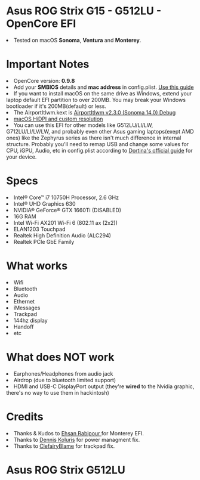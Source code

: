 # Asus ROG Strix G15 - G512LU - OpenCore EFI
 
<li>Tested on macOS <b>Sonoma</b>, <b>Ventura</b> and <b>Monterey</b>.</li>
 
<h1>Important Notes</h1>
<li>OpenCore version: <b>0.9.8</b></li>
<li>Add your <b>SMBIOS</b> details and <b>mac address</b> in config.plist. <a href="https://dortania.github.io/OpenCore-Install-Guide/config-laptop.plist/coffee-lake-plus.html#platforminfo">Use this guide</a></li>
<li>If you want to install macOS on the same drive as Windows, extend your laptop default EFI partition to over 200MB. You may break your Windows bootloader if it's 200MB(default) or less.</li>
<li>The AirportItlwm.kext is <a href="https://github.com/OpenIntelWireless/itlwm/releases">AirportItlwm v2.3.0 (Sonoma 14.0) Debug</a></li>
<li><a href="https://github.com/usr-sse2/RDM">macOS HiDPI and custom resolution</a></li>
<li>You can use this EFI for other models like G512LU/LI/LW, G712LU/LI/LV/LW, and probably even other Asus gaming laptops(exept AMD ones) like the Zephyrus series as there isn't much difference in internal structure. Probably you'll need to remap USB and change some values for CPU, iGPU, Audio, etc in config.plist according to <a href="https://dortania.github.io/OpenCore-Install-Guide">Dortina's official guide</a> for your device.</li>
 
<h1>Specs</h1>
<li>Intel® Core™ i7 10750H Processor, 2.6 GHz</li>
<li>Intel® UHD Graphics 630</li>
<li>NVIDIA® GeForce® GTX 1660Ti (DISABLED)</li>
<li>16G RAM</li>
<li>Intel Wi-Fi AX201 Wi-Fi 6 (802.11 ax (2x2))</li>
<li>ELAN1203 Touchpad</li>
<li>Realtek High Definition Audio (ALC294)</li>
<li>Realtek PCIe GbE Family</li>

 
<h1>What works</h1>
<li>Wifi</li>
<li>Bluetooth</li>
<li>Audio</li>
<li>Ethernet</li>
<li>iMessages</li>
<li>Trackpad</li>
<li>144hz display</li>
<li>Handoff</li>
<li>etc</li>
 
<h1>What does NOT work</h1>
<li>Earphones/Headphones from audio jack</li>
<li>Airdrop (due to bluetooth limited support)</li>
<li>HDMI and USB-C DisplayPort output (they're <b>wired</b> to the Nvidia graphic, there's no way to use them in hackintosh)</li>
 
<h1>Credits</h1>
<li>Thanks & Kudos to <a href="https://github.com/ehinium">Ehsan Rabipour </a> for Monterey EFI.</li>
<li>Thanks to <a href="https://github.com/dkoluris">Dennis Koluris</a> for power managment fix.</li>
<li>Thanks to <a href="https://github.com/ClefairyBlame">ClefairyBlame</a> for trackpad fix.</li>

# Asus ROG Strix G512LU
